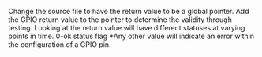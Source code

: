 Change the source file to have the return value to be a global pointer.
Add the GPIO return value to the pointer to determine the validity through testing.
Looking at the return value will have different statuses at varying points in time.
    0-ok status flag
    *Any other value will indicate an error within the configuration of a GPIO pin.
